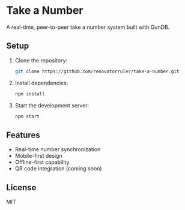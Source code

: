 # Take a Number

A real-time, peer-to-peer take a number system built with GunDB.

## Setup

1. Clone the repository:
   ```bash
   git clone https://github.com/renovatorruler/take-a-number.git
   ```

2. Install dependencies:
   ```bash
   npm install
   ```

3. Start the development server:
   ```bash
   npm start
   ```

## Features

- Real-time number synchronization
- Mobile-first design
- Offline-first capability
- QR code integration (coming soon)

## License

MIT